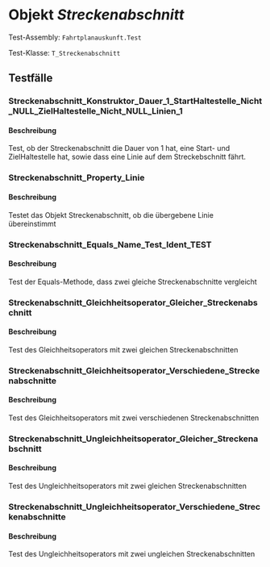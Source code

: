 # Objekt *Streckenabschnitt*

Test-Assembly: `Fahrtplanauskunft.Test`

Test-Klasse: `T_Streckenabschnitt`

## Testfälle

### Streckenabschnitt_Konstruktor_Dauer_1_StartHaltestelle_Nicht_NULL_ZielHaltestelle_Nicht_NULL_Linien_1

#### Beschreibung

Test, ob der Streckenabschnitt die Dauer von 1 hat, eine Start- und ZielHaltestelle hat, sowie dass eine Linie auf dem Streckebschnitt fährt.

### Streckenabschnitt_Property_Linie

#### Beschreibung

Testet das Objekt Streckenabschnitt, ob die übergebene Linie übereinstimmt

### Streckenabschnitt_Equals_Name_Test_Ident_TEST

#### Beschreibung

Test der Equals-Methode, dass zwei gleiche Streckenabschnitte vergleicht

### Streckenabschnitt_Gleichheitsoperator_Gleicher_Streckenabschnitt

#### Beschreibung

Test des Gleichheitsoperators mit zwei gleichen Streckenabschnitten

### Streckenabschnitt_Gleichheitsoperator_Verschiedene_Streckenabschnitte

#### Beschreibung

Test des Gleichheitsoperators mit zwei verschiedenen Streckenabschnitten

### Streckenabschnitt_Ungleichheitsoperator_Gleicher_Streckenabschnitt

#### Beschreibung

Test des Ungleichheitsoperators mit zwei gleichen Streckenabschnitten

### Streckenabschnitt_Ungleichheitsoperator_Verschiedene_Streckenabschnitte

#### Beschreibung

Test des Ungleichheitsoperators mit zwei ungleichen Streckenabschnitten